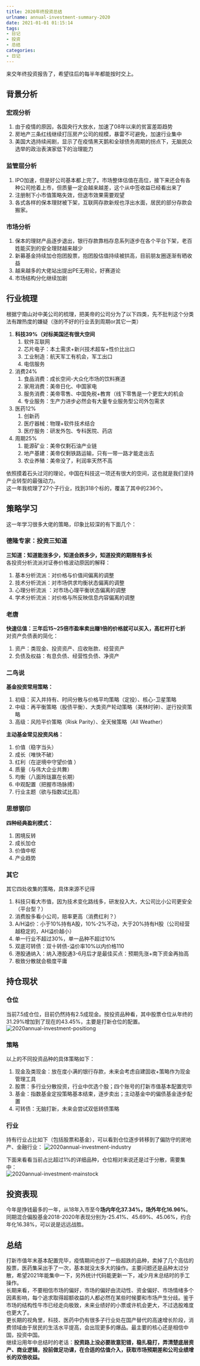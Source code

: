 ```yaml
---
title: 2020年终投资总结
urlname: annual-investment-summary-2020
date: 2021-01-01 01:15:14
tags: 
- 日记
- 投资
- 总结
categories: 
- 日记
---
```


来交年终投资报告了，希望往后的每半年都能按时交上。

<!-- more -->

## 背景分析
### 宏观分析
1. 由于疫情的原因，各国央行大放水，加速了08年以来的贫富差距趋势
2. 房地产三条红线继续打压房产公司的规模，暴雷不可避免，加速行业集中
3. 美国大选持续闹剧，显示了在疫情黑天鹅和全球债务周期的拐点下，无脑民众选举的政治表演家低下的治理能力

### 监管层分析
1. IPO加速，但是好公司基本都上完了。市场整体估值在高位，接下来还会有各种公司抢着上市，但质量一定会越来越差，这个从中签收益已经看出来了
2. 注册制下小市值策略失效，但退市效果需要观望
3. 各式各样的保本理财被下架，互联网存款新规也浮出水面，居民的部分存款会搬家。

### 市场分析
1. 保本的理财产品逐步退出，银行存款靠档存息系列逐步在各个平台下架，老百姓能买到的安全理财越来越少
2. 新募基金持续加仓抱团股票，抱团股估值持续被拱高，目前朋友圈逐渐有晒收益
3. 越来越多的大佬站出提出PE无用论，好赛道论
4. 市场结构分化继续加剧

## 行业梳理
根据宁南山对中美公司的梳理，把美帝的公司分为了以下四类，先不批判这个分类法有蹭热度的嫌疑（涨的不好的行业丢到周期or其它一类）
1. **科技39%（对标美国还有很大空间**
    1. 软件互联网
    2. 芯片电子：本土需求+新兴技术超车+性价比出口
    3. 工业制造：航天军工有机会，军工出口
    4. 电信服务
2. 消费24%
    1. 食品消费：成长空间-大众化市场的饮料赛道
    2. 家用消费：美帝日化、中国家电
    3. 服务消费：美帝零售、中国免税+教育（线下零售是一个更宏大的机会
    4. 专业服务：生产力进步必然会有大量专业服务型公司外包需求
3. 医药12%
    1. 创新药
    2. 医疗器械：物理+软件技术结合
	3. 医疗服务：研发外包、专科医院、药店
4. 周期25%
	1. 能源矿业：美帝仅剩石油产业链
	2. 地产基建：美帝仅剩铁路运输，只有一带一路才能走出去
    3. 农业养殖：美帝没了，利润率天然不高

依照摸着石头过河的理论，中国在科技这一项还有很大的空间，这也就是我们坚持产业转型的最强动力。  
这一年我梳理了27个子行业，找到318个标的，覆盖了其中的236个。

## 策略学习
这一年学习很多大佬的策略，印象比较深的有下面几个：

### 德隆专家：投资三知道
**三知道：知道能涨多少，知道会跌多少，知道投资的期限有多长**  
各投资分析流派对证券价格波动原因的解释：
1. 基本分析流派：对价格与价值间偏离的调整
2. 技术分析流派：对市场供求均衡状态偏离的调整
3. 心理分析流派 ：对市场心理平衡状态偏离的调整
4. 学术分析流派：对价格与所反映信息内容偏离的调整

### 老唐
**快速估值：三年后15~25倍市盈率卖出赚1倍的价格就可以买入，高杠杆打七折**  
对资产负债表的简化：
1. 资产：类现金、投资资产、应收账款、经营资产
2. 负债及权益：有息负债、经营性负债、净资产

### 二鸟说
**基金投资常用策略：**
1. 初级：买入并持有、时间分散与价格平均策略（定投）、核心-卫星策略
2. 中级：再平衡策略（股债平衡）、大类资产轮动策略（美林时钟）、逆行投资策略
3. 高级：风险平价策略（Risk Parity）、全天候策略（All Weather）

**主动基金常见投资风格：**
1. 价值（稳字当头）
2. 成长（唯快不破）
3. 红利（在逆境中守望价值 ）
4. 质量（与伟大企业共舞）
5. 均衡（八面玲珑赢在长期）
6. 中观配置（把握市场脉搏）
7. 行业主题（欲与指数试比高）

### 思想钢印
**四种经典盈利模式：**
1. 困境反转
2. 成长加仓
3. 价值中枢
4. 产业趋势

### 其它
其它四处收集的策略，具体来源不记得
1. 科技只看大市值，因为技术变化路线多，研发投入大，大公司比小公司更安全（平台型？）
2. 消费股多看小公司，赔率更高（消费红利？）
3. A/H溢价：小于10%持有A股，10%-2%不动，大于20%持有H股（公司经营越稳定的，AH溢价越小）
4. 单一行业不超过30%，单一品种不超过10%
5. 双底可转债：双十转债-溢价率10%以内价格110
6. 港股通纳入：纳入港股通3-6月后才是最佳买点：预期先涨+南下资金再抬高
7. 极致分散就会极度平庸

## 持仓现状
### 仓位
当前7.5成仓位，目前仍然持有2.5成现金。按投资品种看，其中股票仓位从年终的31.29%增加到了现在的43.45%，主要是打新仓位的配置。
![2020annual-investment-positiong](/images/2020annual-investment-positiong.png)

### 策略
以上的不同投资品种的具体策略如下：  
1. 现金及类现金：放在度小满的银行存款，未来会考虑自建固收+策略作为现金管理工具
2. 股票：多行业分散投资，行业中优选个股；四个账号的打新市值基本配置完毕
3. 基金：指数基金定投策略基本结束，逐步卖出；主动基金中的偏债基金逐步配置
4. 可转债：无脑打新，未来会尝试双低转债策略

### 行业
持有行业占比如下（包括股票和基金），可以看到仓位逐步转移到了偏防守的房地产、金融行业：
![2020annual-investment-industry](/images/2020annual-investment-industry.png)  

下面来看看当前占比超过1%的详细品种，仓位相对来说还是过于分散，需要集中：  
![2020annual-investment-mainstock](/images/2020annual-investment-mainstock.png) 


## 投资表现
今年是挣钱最多的一年，从18年入市至今**场内年化37.34%，场外年化16.96%**。同期混合偏股基金2018-2020年表现分别为-25.41%、45.69%、45.06%，约合年化16.38%，可以说是远远战胜。


## 总结
打新市值年末基本配置完毕，疫情期间也抄了一些超跌的品种，卖掉了几个高估的股票，医药集采出手了一次，基本就没太多大的操作。主要问题还是品种太过分散，希望2021年能集中一下，另外统计代码能更新一下，减少月末总结时的手工操作。  
长期来看，不要相信市场的偏好，市场的偏好由流动性、资金偏好、市场情绪多个因素影响，每个追求取得超额收益的人都必然在某些时候要和市场产生分歧。鉴于市场的结构性牛市已经走向极致，未来业绩好的小票或许机会更大，不过选股难度也更大了。  
更长期的视角里，科技、医药中仍有很多子行业处在国产替代的高速增长阶段，消费领域由于居民的生活水平提高，会出现更多的爆品。最主要的核心还是相信中国，投资中国。  
继续沿用年中总结时的老话：**投资路上没必要故意犯错，稳扎稳打，弄清楚底层资产、商业逻辑，投前做足功课，在合适的估值介入，获取市场预期差和公司业绩增长的双倍收益。**
